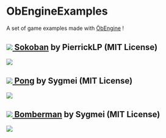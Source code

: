 # ObEngineExamples
A set of game examples made with [ÖbEngine](https://github.com/Sygmei/ObEngine) !

## [![](https://raw.githubusercontent.com/Sygmei/ObEngineExamples/master/static/sokoban_icon.png) Sokoban](https://github.com/Sygmei/ObEngineExamples/tree/master/Sokoban) by PierrickLP (MIT License)
![](https://raw.githubusercontent.com/Sygmei/ObEngineExamples/master/static/sokoban_screen.png)
## [![](https://raw.githubusercontent.com/Sygmei/ObEngineExamples/master/static/pong_icon.png) Pong](https://github.com/Sygmei/ObEngineExamples/tree/master/Pong) by Sygmei (MIT License)
![](https://raw.githubusercontent.com/Sygmei/ObEngineExamples/master/static/pong_screen.png)

## [![](https://raw.githubusercontent.com/Sygmei/ObEngineExamples/master/static/bomberman_icon.png) Bomberman](https://github.com/Sygmei/ObEngineExamples/tree/master/Bomberman) by Sygmei (MIT License)
![](https://raw.githubusercontent.com/Sygmei/ObEngineExamples/master/static/bomberman_screen.png)
